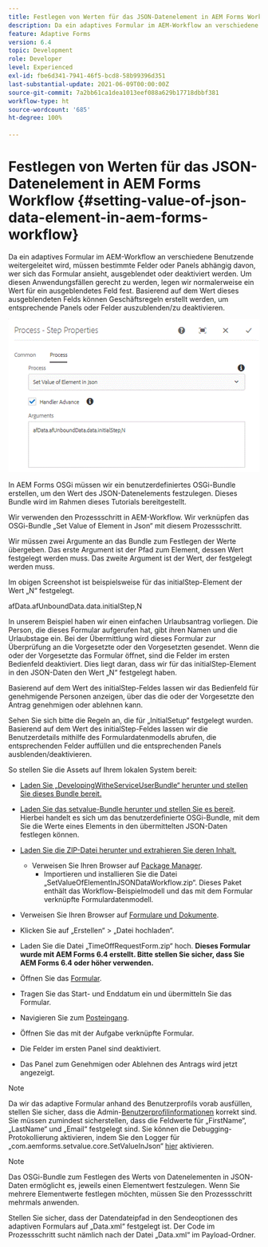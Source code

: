 ```yaml
---
title: Festlegen von Werten für das JSON-Datenelement in AEM Forms Workflow
description: Da ein adaptives Formular im AEM-Workflow an verschiedene Benutzende weitergeleitet wird, müssen bestimmte Felder oder Panels abhängig davon, wer sich das Formular ansieht, ausgeblendet oder deaktiviert werden. Um diesen Anwendungsfällen gerecht zu werden, legen wir normalerweise ein Wert für ein ausgeblendetes Feld fest. Basierend auf dem Wert dieses ausgeblendeten Felds können Geschäftsregeln erstellt werden, um entsprechende Panels oder Felder auszublenden/zu deaktivieren.
feature: Adaptive Forms
version: 6.4
topic: Development
role: Developer
level: Experienced
exl-id: fbe6d341-7941-46f5-bcd8-58b99396d351
last-substantial-update: 2021-06-09T00:00:00Z
source-git-commit: 7a2bb61ca1dea1013eef088a629b17718dbbf381
workflow-type: ht
source-wordcount: '685'
ht-degree: 100%

---
```


# Festlegen von Werten für das JSON-Datenelement in AEM Forms Workflow {#setting-value-of-json-data-element-in-aem-forms-workflow}

Da ein adaptives Formular im AEM-Workflow an verschiedene Benutzende weitergeleitet wird, müssen bestimmte Felder oder Panels abhängig davon, wer sich das Formular ansieht, ausgeblendet oder deaktiviert werden. Um diesen Anwendungsfällen gerecht zu werden, legen wir normalerweise ein Wert für ein ausgeblendetes Feld fest. Basierend auf dem Wert dieses ausgeblendeten Felds können Geschäftsregeln erstellt werden, um entsprechende Panels oder Felder auszublenden/zu deaktivieren.

![Festlegen eines Elementwerts in JSON-Daten](assets/capture-3.gif)

In AEM Forms OSGi müssen wir ein benutzerdefiniertes OSGi-Bundle erstellen, um den Wert des JSON-Datenelements festzulegen. Dieses Bundle wird im Rahmen dieses Tutorials bereitgestellt.

Wir verwenden den Prozessschritt in AEM-Workflow. Wir verknüpfen das OSGi-Bundle „Set Value of Element in Json“ mit diesem Prozessschritt.

Wir müssen zwei Argumente an das Bundle zum Festlegen der Werte übergeben. Das erste Argument ist der Pfad zum Element, dessen Wert festgelegt werden muss. Das zweite Argument ist der Wert, der festgelegt werden muss.

Im obigen Screenshot ist beispielsweise für das initialStep-Element der Wert „N“ festgelegt.

afData.afUnboundData.data.initialStep,N

In unserem Beispiel haben wir einen einfachen Urlaubsantrag vorliegen. Die Person, die dieses Formular aufgerufen hat, gibt ihren Namen und die Urlaubstage ein. Bei der Übermittlung wird dieses Formular zur Überprüfung an die Vorgesetzte oder den Vorgesetzten gesendet. Wenn die oder der Vorgesetzte das Formular öffnet, sind die Felder im ersten Bedienfeld deaktiviert. Dies liegt daran, dass wir für das initialStep-Element in den JSON-Daten den Wert „N“ festgelegt haben.

Basierend auf dem Wert des initialStep-Feldes lassen wir das Bedienfeld für genehmigende Personen anzeigen, über das die oder der Vorgesetzte den Antrag genehmigen oder ablehnen kann.

Sehen Sie sich bitte die Regeln an, die für „InitialSetup“ festgelegt wurden. Basierend auf dem Wert des initialStep-Feldes lassen wir die Benutzerdetails mithilfe des Formulardatenmodells abrufen, die entsprechenden Felder auffüllen und die entsprechenden Panels ausblenden/deaktivieren.

So stellen Sie die Assets auf Ihrem lokalen System bereit:

* [Laden Sie „DevelopingWitheServiceUserBundle“ herunter und stellen Sie dieses Bundle bereit.](/help/forms/assets/common-osgi-bundles/DevelopingWithServiceUser.jar)

* [Laden Sie das setvalue-Bundle herunter und stellen Sie es bereit](/help/forms/assets/common-osgi-bundles/SetValueApp.core-1.0-SNAPSHOT.jar). Hierbei handelt es sich um das benutzerdefinierte OSGi-Bundle, mit dem Sie die Werte eines Elements in den übermittelten JSON-Daten festlegen können.

* [Laden Sie die ZIP-Datei herunter und extrahieren Sie deren Inhalt.](assets/set-value-jsondata.zip)
   * Verweisen Sie Ihren Browser auf [Package Manager](http://localhost:4502/crx/packmgr/index.jsp).
      * Importieren und installieren Sie die Datei „SetValueOfElementInJSONDataWorkflow.zip“. Dieses Paket enthält das Workflow-Beispielmodell und das mit dem Formular verknüpfte Formulardatenmodell.

* Verweisen Sie Ihren Browser auf [Formulare und Dokumente](http://localhost:4502/aem/forms.html/content/dam/formsanddocuments).
* Klicken Sie auf „Erstellen“ > „Datei hochladen“.
* Laden Sie die Datei „TimeOffRequestForm.zip“ hoch.
  **Dieses Formular wurde mit AEM Forms 6.4 erstellt. Bitte stellen Sie sicher, dass Sie AEM Forms 6.4 oder höher verwenden.**
* Öffnen Sie das [Formular](http://localhost:4502/content/dam/formsanddocuments/timeoffrequest/jcr:content?wcmmode=disabled).
* Tragen Sie das Start- und Enddatum ein und übermitteln Sie das Formular.
* Navigieren Sie zum [Posteingang](http://localhost:4502/aem/inbox).
* Öffnen Sie das mit der Aufgabe verknüpfte Formular.
* Die Felder im ersten Panel sind deaktiviert.
* Das Panel zum Genehmigen oder Ablehnen des Antrags wird jetzt angezeigt.

>[!NOTE]
>
>Da wir das adaptive Formular anhand des Benutzerprofils vorab ausfüllen, stellen Sie sicher, dass die Admin-[Benutzerprofilinformationen](http://localhost:4502/security/users.html) korrekt sind. Sie müssen zumindest sicherstellen, dass die Feldwerte für „FirstName“, „LastName“ und „Email“ festgelegt sind.
>Sie können die Debugging-Protokollierung aktivieren, indem Sie den Logger für „com.aemforms.setvalue.core.SetValueInJson“ [hier](http://localhost:4502/system/console/slinglog) aktivieren.

>[!NOTE]
>
>Das OSGi-Bundle zum Festlegen des Werts von Datenelementen in JSON-Daten ermöglicht es, jeweils einen Elementwert festzulegen. Wenn Sie mehrere Elementwerte festlegen möchten, müssen Sie den Prozessschritt mehrmals anwenden.
>
>Stellen Sie sicher, dass der Datendateipfad in den Sendeoptionen des adaptiven Formulars auf „Data.xml“ festgelegt ist. Der Code im Prozessschritt sucht nämlich nach der Datei „Data.xml“ im Payload-Ordner.
